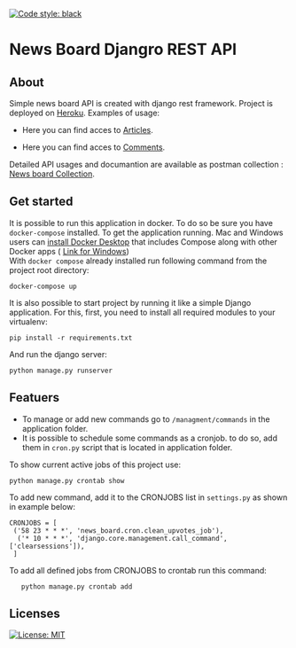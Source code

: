 [![Code style: black](https://img.shields.io/badge/code%20style-black-000000.svg)](https://github.com/psf/black)

# News Board Djangro REST API

## About
Simple news board API is created with django rest framework. Project is deployed on [Heroku](http://news-blog-django-yefrem.herokuapp.com/).
Examples of usage:

   * Here you can find acces to [Articles](http://news-blog-django-yefrem.herokuapp.com/api/articles).
   
   * Here you can find acces to [Comments](http://news-blog-django-yefrem.herokuapp.com/api/comments).
   
 Detailed  API usages and documantion are available as postman collection  : [News board Collection](https://www.getpostman.com/collections/70aa9c511b554c325246).
## Get started
 It is possible to run this application in docker. To do so be sure you have `docker-compose` installed.
 To get the application running. Mac and Windows users can [install Docker Desktop](https://docs.docker.com/docker-for-mac/install/) that includes Compose along with other Docker apps ( [Link for Windows](https://docs.docker.com/docker-for-windows/install/))
 <br>With `docker compose` already installed run following command from the project root directory:<br/>
                             
  ```
  docker-compose up
  ```

 It is also possible to start project by running it like a simple Django application. For this, first, you need to install all required modules to  your virtualenv:
 ```
 pip install -r requirements.txt
 ```
 And run the django server:
 ```
 python manage.py runserver
 ```
 
 
 ## Featuers
  * To manage or add new commands go to `/managment/commands` in the application folder.
  * It is possible to schedule some commands as a cronjob. to do so, add them in `cron.py` script that is located in application folder.
  
  To show current active jobs of this project use:

   ```
   python manage.py crontab show
   ```
   To add new command, add it to the CRONJOBS list in `settings.py` as shown in example below:
   ```
   CRONJOBS = [
    ('58 23 * * *', 'news_board.cron.clean_upvotes_job'),
     ('* 10 * * *', 'django.core.management.call_command', ['clearsessions']),
    ]
   ```
   To add all defined jobs from CRONJOBS to crontab run this command:
   ```
      python manage.py crontab add
   ```
   
   
 ## Licenses
  [![License: MIT](https://img.shields.io/badge/License-MIT-yellow.svg)](https://opensource.org/licenses/MIT)


  
